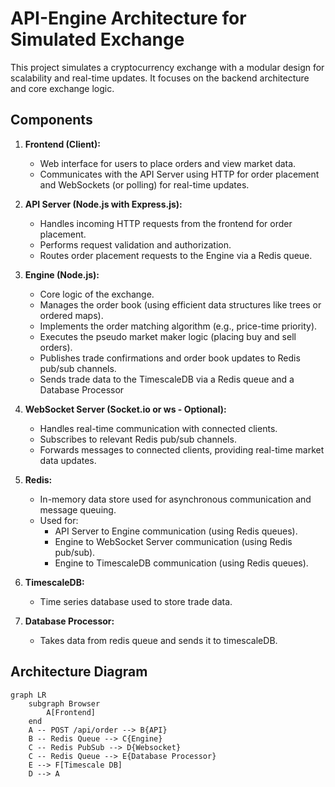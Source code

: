 # API-Engine Architecture for Simulated Exchange

This project simulates a cryptocurrency exchange with a modular design for scalability and real-time updates. It focuses on the backend architecture and core exchange logic.

## Components

1.  **Frontend (Client):**
    *   Web interface for users to place orders and view market data.
    *   Communicates with the API Server using HTTP for order placement and WebSockets (or polling) for real-time updates.

2.  **API Server (Node.js with Express.js):**
    *   Handles incoming HTTP requests from the frontend for order placement.
    *   Performs request validation and authorization.
    *   Routes order placement requests to the Engine via a Redis queue.

3.  **Engine (Node.js):**
    *   Core logic of the exchange.
    *   Manages the order book (using efficient data structures like trees or ordered maps).
    *   Implements the order matching algorithm (e.g., price-time priority).
    *   Executes the pseudo market maker logic (placing buy and sell orders).
    *   Publishes trade confirmations and order book updates to Redis pub/sub channels.
    *   Sends trade data to the TimescaleDB via a Redis queue and a Database Processor

4.  **WebSocket Server (Socket.io or ws - Optional):**
    *   Handles real-time communication with connected clients.
    *   Subscribes to relevant Redis pub/sub channels.
    *   Forwards messages to connected clients, providing real-time market data updates.

5.  **Redis:**
    *   In-memory data store used for asynchronous communication and message queuing.
    *   Used for:
        *   API Server to Engine communication (using Redis queues).
        *   Engine to WebSocket Server communication (using Redis pub/sub).
        * Engine to TimescaleDB communication (using Redis queues).

6. **TimescaleDB:**
   * Time series database used to store trade data.

7. **Database Processor:**
    * Takes data from redis queue and sends it to timescaleDB.

## Architecture Diagram

```mermaid
graph LR
    subgraph Browser
        A[Frontend]
    end
    A -- POST /api/order --> B{API}
    B -- Redis Queue --> C{Engine}
    C -- Redis PubSub --> D{Websocket}
    C -- Redis Queue --> E{Database Processor}
    E --> F[Timescale DB]
    D --> A

